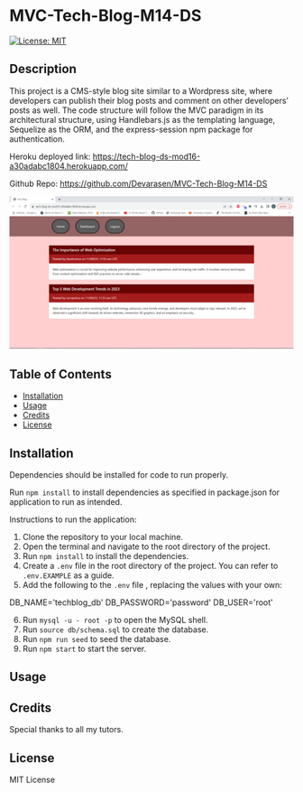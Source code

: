 # MVC-Tech-Blog-M14-DS

[![License: MIT](https://img.shields.io/badge/License-MIT-yellow.svg)](https://opensource.org/licenses/MIT)

## Description

This project is a CMS-style blog site similar to a Wordpress site, where developers can publish their blog posts and comment on other developers’ posts as well. 
The code structure will follow the MVC paradigm in its architectural structure, using Handlebars.js as the templating language, Sequelize as the ORM, and the express-session npm package for authentication.


Heroku deployed link: https://tech-blog-ds-mod16-a30adabc1804.herokuapp.com/

Github Repo: https://github.com/Devarasen/MVC-Tech-Blog-M14-DS

![Screenshot](./public/assets/Project%20Screenshot.PNG)

## Table of Contents

- [Installation](#installation)
- [Usage](#usage)
- [Credits](#credits)
- [License](#license)

## Installation

Dependencies should be installed for code to run properly.

Run `npm install` to install dependencies as specified in package.json for application to run as intended.

Instructions to run the application:

1.  Clone the repository to your local machine.
2.  Open the terminal and navigate to the root directory of the project.
3.  Run `npm install` to install the dependencies.
4.  Create a `.env` file in the root directory of the project. You can refer to `.env.EXAMPLE` as a guide.
5.  Add the following to the `.env` file , replacing the values with your own:

DB_NAME='techblog_db'
DB_PASSWORD='password'
DB_USER='root'

6. Run `mysql -u - root -p` to open the MySQL shell.
7. Run `source db/schema.sql` to create the database.
8. Run `npm run seed` to seed the database.
9. Run `npm start` to start the server.


## Usage






## Credits

Special thanks to all my tutors.

## License

MIT License

